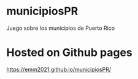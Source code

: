 # municipiosPR
Juego sobre los municipios de Puerto Rico

# Hosted on Github pages
https://emm2021.github.io/municipiosPR/

